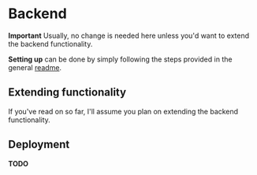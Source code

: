 # Backend

**Important** Usually, no change is needed here unless you'd want to extend the backend functionality.

**Setting up** can be done by simply following the steps provided in the general [readme](../README.md).

## Extending functionality
If you've read on so far, I'll assume you plan on extending the backend functionality.

## Deployment
**TODO**